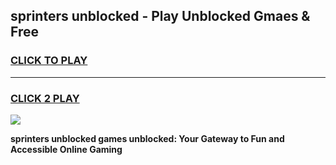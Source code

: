 
## sprinters unblocked - Play Unblocked Gmaes & Free
<h3>
<a href="https://news.freeplayer.one?title=sprinters_unblocked&ref=16F">CLICK TO PLAY</a></h3>
<hr>

<h3>
<a href="https://news.freeplayer.one?title=sprinters_unblocked&ref=16F">CLICK 2 PLAY</a>
  
</h3>

<a href="https://news.freeplayer.one?title=sprinters_unblocked&ref=16F/"><img src="https://clearcache.store/games.png"></a>


**sprinters unblocked games unblocked: Your Gateway to Fun and Accessible Online Gaming**
